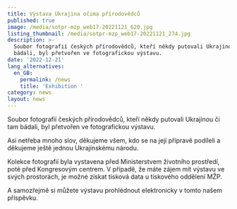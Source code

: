 ```yaml
---
title: Výstava Ukrajina očima přírodovědců
published: true
image: /media/sotpr-mzp_web17-20221121_620.jpg
listing_thumbnail: /media/sotpr-mzp_web17-20221121_274.jpg
description: >-
  Soubor fotografií českých přírodovědců, kteří někdy putovali Ukrajinou či tam
  bádali, byl přetvořen ve fotografickou výstavu. 
date: '2022-12-21'
lang_alternatives:
  en_GB:
    permalink: /news
    title: 'Exhibition '
category: news
layout: news
---
```

Soubor fotografií českých přírodovědců, kteří někdy putovali Ukrajinou či tam bádali, byl přetvořen ve fotografickou výstavu. 

Asi netřeba mnoho slov, děkujeme všem, kdo se na její přípravě podíleli a děkujeme ještě jednou Ukrajinskému národu. 

Kolekce fotografií byla vystavena před Ministerstvem životního prostředí, poté před Kongresovým centrem. V případě, že máte zájem mít výstavu ve svých prostorách, je možné získat tisková data u tiskového oddělení MŽP.

A samozřejmě si můžete výstavu prohlédnout elektronicky v tomto našem příspěvku.
